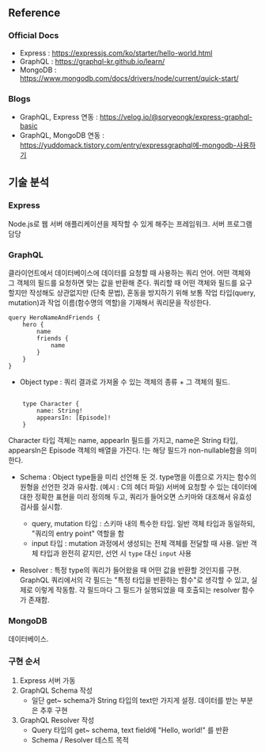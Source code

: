 ## Reference

### Official Docs

- Express : https://expressjs.com/ko/starter/hello-world.html
- GraphQL : https://graphql-kr.github.io/learn/
- MongoDB : https://www.mongodb.com/docs/drivers/node/current/quick-start/

### Blogs

- GraphQL, Express 연동 : https://velog.io/@soryeongk/express-graphql-basic
- GraphQL, MongoDB 연동 : https://yuddomack.tistory.com/entry/expressgraphql에-mongodb-사용하기

## 기술 분석

### Express

Node.js로 웹 서버 애플리케이션을 제작할 수 있게 해주는 프레임워크. 서버 프로그램 담당

### GraphQL

클라이언트에서 데이터베이스에 데이터를 요청할 때 사용하는 쿼리 언어. 어떤 객체와 그 객체의 필드를 요청하면 맞는 값을 반환해 준다. 쿼리할 때 어떤 객체와 필드를 요구할지만 작성해도 상관없지만 (단축 문법), 혼동을 방지하기 위해 보통 작업 타입(query, mutation)과 작업 이름(함수명의 역할)을 기재해서 쿼리문을 작성한다.

```
query HeroNameAndFriends {
    hero {
        name
        friends {
            name
        }
    }
}
```

- Object type : 쿼리 결과로 가져올 수 있는 객체의 종류 + 그 객체의 필드.

```

    type Character {
        name: String!
        appearsIn: [Episode]!
    }

```

Character 타입 객체는 name, appearIn 필드를 가지고, name은 String 타입, appearsIn은 Episode 객체의 배열을 가진다. !는 해당 필드가 non-nullable함을 의미한다.

- Schema : Object type들을 미리 선언해 둔 것. type명을 이름으로 가지는 함수의 원형을 선언한 것과 유사함. (예시 : C의 헤더 파일) 서버에 요청할 수 있는 데이터에 대한 정확한 표현을 미리 정의해 두고, 쿼리가 들어오면 스키마와 대조해서 유효성 검사를 실시함.

  - query, mutation 타입 : 스키마 내의 특수한 타입. 일반 객체 타입과 동일하되, "쿼리의 entry point" 역할을 함
  - input 타입 : mutation 과정에서 생성되는 전체 객체를 전달할 때 사용. 일반 객체 타입과 완전히 같지만, 선언 시 `type` 대신 `input` 사용

- Resolver : 특정 type의 쿼리가 들어왔을 때 어떤 값을 반환할 것인지를 구현. GraphQL 쿼리에서의 각 필드는 "특정 타입을 반환하는 함수"로 생각할 수 있고, 실제로 이렇게 작동함. 각 필드마다 그 필드가 실행되었을 때 호출되는 resolver 함수가 존재함.

### MongoDB

데이터베이스.

### 구현 순서

1. Express 서버 가동
2. GraphQL Schema 작성
   - 일단 get~ schema가 String 타입의 text만 가지게 설정. 데이터를 받는 부분은 추후 구현
3. GraphQL Resolver 작성
   - Query 타입의 get~ schema, text field에 "Hello, world!" 를 반환
   - Schema / Resolver 테스트 목적
